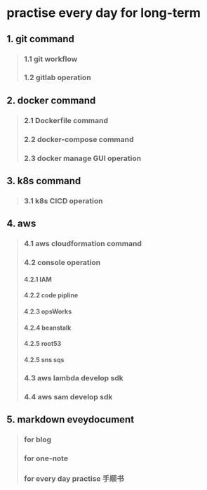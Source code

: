 # practise every day for long-term

## 1. git command
>### 1.1  git workflow  
>### 1.2  gitlab operation  

## 2. docker command
>### 2.1 Dockerfile command  
>### 2.2 docker-compose command  
>### 2.3 docker manage GUI operation  
## 3. k8s command
>### 3.1 k8s CICD operation

## 4. aws 
> ### 4.1 aws cloudformation command
> ### 4.2 console operation
> #### 4.2.1 IAM
> #### 4.2.2 code pipline
> #### 4.2.3 opsWorks
> #### 4.2.4 beanstalk
> #### 4.2.5 root53
> #### 4.2.5 sns sqs
> ### 4.3 aws lambda develop sdk
> ### 4.4 aws sam develop sdk

## 5. markdown eveydocument
> ### for blog
> ### for one-note
> ### for every day practise 手顺书
